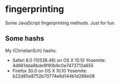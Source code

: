 fingerprinting
==============

Some JavaScript fingerprinting methods. Just for fun.

## Some hashs
My (ChristianSch) hashs:
* Safari 8.0 (10538.46) on OS X 10.10 Yosemite: 4d661dda8bde9f90b9c0e7473712a655
* Firefox 30.0 on OS X 10.10 Yosemite: b22d85e8752b70774e6d144b1d286e08
